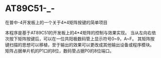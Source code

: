 # AT89C51-_-
在普中-4开发板上的一个关于4*4矩阵按键的简单项目

本程序是基于AT89C51的开发板上的4*4矩阵的控制与效果实现。
当从左向右依次按下矩阵按键后，可以在一位共阳极数码管上显示符号0~9，A~F。
其矩阵按键扫描的思想可以移植，至于输出的效果可以更改成其他输出设备或程序模块。
矩阵占据单片机的P1口的8位，数码管占据P0的8位端口。
